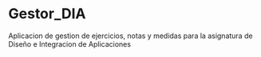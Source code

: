 # Gestor_DIA
Aplicacion de gestion de ejercicios, notas y medidas para la asignatura de Diseño e Integracion de Aplicaciones
